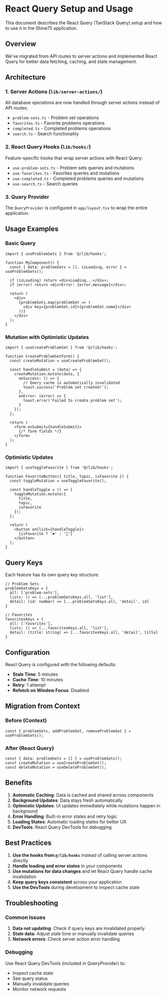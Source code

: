 # React Query Setup and Usage

This document describes the React Query (TanStack Query) setup and how to use it in the Shine75 application.

## Overview

We've migrated from API routes to server actions and implemented React Query for better data fetching, caching, and state management.

## Architecture

### 1. Server Actions (`lib/server-actions/`)

All database operations are now handled through server actions instead of API routes:

- `problem-sets.ts` - Problem set operations
- `favorites.ts` - Favorite problems operations  
- `completed.ts` - Completed problems operations
- `search.ts` - Search functionality

### 2. React Query Hooks (`lib/hooks/`)

Feature-specific hooks that wrap server actions with React Query:

- `use-problem-sets.ts` - Problem sets queries and mutations
- `use-favorites.ts` - Favorites queries and mutations
- `use-completed.ts` - Completed problems queries and mutations
- `use-search.ts` - Search queries

### 3. Query Provider

The `QueryProvider` is configured in `app/layout.tsx` to wrap the entire application.

## Usage Examples

### Basic Query

```tsx
import { useProblemSets } from '@/lib/hooks';

function MyComponent() {
  const { data: problemSets = [], isLoading, error } = useProblemSets();
  
  if (isLoading) return <div>Loading...</div>;
  if (error) return <div>Error: {error.message}</div>;
  
  return (
    <div>
      {problemSets.map(problemSet => (
        <div key={problemSet.id}>{problemSet.name}</div>
      ))}
    </div>
  );
}
```

### Mutation with Optimistic Updates

```tsx
import { useCreateProblemSet } from '@/lib/hooks';

function CreateProblemSetForm() {
  const createMutation = useCreateProblemSet();
  
  const handleSubmit = (data) => {
    createMutation.mutate(data, {
      onSuccess: () => {
        // Query cache is automatically invalidated
        toast.success('Problem set created!');
      },
      onError: (error) => {
        toast.error('Failed to create problem set');
      }
    });
  };
  
  return (
    <form onSubmit={handleSubmit}>
      {/* form fields */}
    </form>
  );
}
```

### Optimistic Updates

```tsx
import { useToggleFavorite } from '@/lib/hooks';

function FavoriteButton({ title, topic, isFavorite }) {
  const toggleMutation = useToggleFavorite();
  
  const handleToggle = () => {
    toggleMutation.mutate({
      title,
      topic,
      isFavorite
    });
  };
  
  return (
    <button onClick={handleToggle}>
      {isFavorite ? '❤️' : '🤍'}
    </button>
  );
}
```

## Query Keys

Each feature has its own query key structure:

```tsx
// Problem Sets
problemSetsKeys = {
  all: ['problem-sets'],
  lists: () => [...problemSetsKeys.all, 'list'],
  detail: (id: number) => [...problemSetsKeys.all, 'detail', id]
}

// Favorites
favoritesKeys = {
  all: ['favorites'],
  lists: () => [...favoritesKeys.all, 'list'],
  detail: (title: string) => [...favoritesKeys.all, 'detail', title]
}
```

## Configuration

React Query is configured with the following defaults:

- **Stale Time**: 5 minutes
- **Cache Time**: 10 minutes  
- **Retry**: 1 attempt
- **Refetch on Window Focus**: Disabled

## Migration from Context

### Before (Context)
```tsx
const { problemSets, addProblemSet, removeProblemSet } = useProblemSets();
```

### After (React Query)
```tsx
const { data: problemSets = [] } = useProblemSets();
const createMutation = useCreateProblemSet();
const deleteMutation = useDeleteProblemSet();
```

## Benefits

1. **Automatic Caching**: Data is cached and shared across components
2. **Background Updates**: Data stays fresh automatically
3. **Optimistic Updates**: UI updates immediately while mutations happen in background
4. **Error Handling**: Built-in error states and retry logic
5. **Loading States**: Automatic loading states for better UX
6. **DevTools**: React Query DevTools for debugging

## Best Practices

1. **Use the hooks from `@/lib/hooks`** instead of calling server actions directly
2. **Handle loading and error states** in your components
3. **Use mutations for data changes** and let React Query handle cache invalidation
4. **Keep query keys consistent** across your application
5. **Use the DevTools** during development to inspect cache state

## Troubleshooting

### Common Issues

1. **Data not updating**: Check if query keys are invalidated properly
2. **Stale data**: Adjust stale time or manually invalidate queries
3. **Network errors**: Check server action error handling

### Debugging

Use React Query DevTools (included in QueryProvider) to:
- Inspect cache state
- See query status
- Manually invalidate queries
- Monitor network requests 